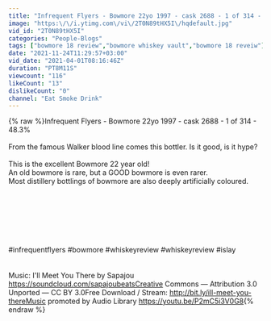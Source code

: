 ```yaml
---
title: "Infrequent Flyers - Bowmore 22yo 1997 - cask 2688 - 1 of 314 - 48.3%"
image: "https:\/\/i.ytimg.com\/vi\/2T0N89tHX5I\/hqdefault.jpg"
vid_id: "2T0N89tHX5I"
categories: "People-Blogs"
tags: ["bowmore 18 review","bowmore whiskey vault","bowmore 18 reveiw"]
date: "2021-11-24T11:29:57+03:00"
vid_date: "2021-04-01T08:16:46Z"
duration: "PT8M11S"
viewcount: "116"
likeCount: "13"
dislikeCount: "0"
channel: "Eat Smoke Drink"
---
```

{% raw %}Infrequent Flyers - Bowmore 22yo 1997 - cask 2688 - 1 of 314 - 48.3%<br /><br />From the famous Walker blood line comes this bottler. Is it good, is it hype? <br /><br />This is the excellent Bowmore 22 year old! <br />An old bowmore is rare, but a GOOD bowmore is even rarer. <br />Most distillery bottlings of bowmore are also deeply artificially coloured. <br /><br /><br /><br /><br /><br /><br /><br />#infrequentflyers #bowmore #whiskeyreview #whiskeyreview #islay <br /><br /><br />Music: I'll Meet You There by Sapajou <a rel="nofollow" target="blank" href="https://soundcloud.com/sapajoubeatsCreative">https://soundcloud.com/sapajoubeatsCreative</a> Commons — Attribution 3.0 Unported — CC BY 3.0Free Download / Stream: <a rel="nofollow" target="blank" href="http://bit.ly/ill-meet-you-thereMusic">http://bit.ly/ill-meet-you-thereMusic</a> promoted by Audio Library <a rel="nofollow" target="blank" href="https://youtu.be/P2mC5i3V0G8">https://youtu.be/P2mC5i3V0G8</a>{% endraw %}
